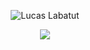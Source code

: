 <p align="center">
  <img src="https://github.com/DevLabatut/DevLabatut/assets/134607946/5929ad22-7a95-4759-aae2-5c6bda8bd6fc" alt="Lucas Labatut">
</p>

<p align="center" style="margin-bottom: 20px;">
  <img src="https://github.com/DevLabatut/DevLabatut/assets/134607946/7758c5b5-7451-4e34-9ec4-f03e9fefb102">
</p>

